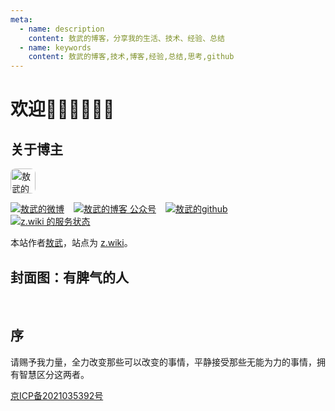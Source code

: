 ```yaml
---
meta:
  - name: description
    content: 敖武的博客，分享我的生活、技术、经验、总结
  - name: keywords
    content: 敖武的博客,技术,博客,经验,总结,思考,github
---
```

# 欢迎👏🏻👏🏻👏🏻

## 关于博主

<p>
  <img title="敖武的头像" alt="敖武的头像" src="https://z.wiki/autoupload/2022-05-09/fa4355da3640453380d18ce97f4ce98e.IMG_7223.JPG" style="width: 40px;height: 40px; border-radius: 8px;">
</p>

<style>
.links {
  flex-wrap: wrap;
}
.links > a {
  margin-right: 15px;
  flex-shrink: 0;
}
</style>


<div class="links" style="display: flex;">
  <a target="_blank" href="https://weibo.com/u/2558497932"><img src="https://z.wiki/shieldio/weibo.svg" title="敖武的微博" /></a>
  <a target="_blank" href="https://1.z.wiki/autoupload/20231209/2Vsb.1164X1122-IMG_1279.JPG"><img src="https://z.wiki/autoupload/20231209/rt4Z.%E5%BE%AE%E4%BF%A1-%E5%85%AC%E4%BC%97%E5%8F%B7-0ac261.svg" title="敖武的博客 公众号" /></a>
  <a target="_blank" href="https://github.com/yihuaxiang"><img src="https://z.wiki/shieldio/github.svg" title="敖武的github" /></a>
  <a target="_blank" href="https://stats.uptimerobot.com/jM7p3TY1ng"><img src="https://z.wiki/shieldio/uptime.svg" title="z.wiki 的服务状态" /></a>
</div>

本站作者[敖武](https://z.wiki)，站点为 [z.wiki](https://z.wiki)。

<NaviLinks />

<LastPost :random='true' prefix="" :number="6"/>

<LastComment title="最新评论" prefix="" :number="3"/>

## 封面图：有脾气的人

<br />



## 序

请赐予我力量，全力改变那些可以改变的事情，平静接受那些无能为力的事情，拥有智慧区分这两者。


[京ICP备2021035392号](https://beian.miit.gov.cn/)
